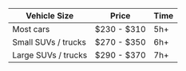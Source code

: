
| Vehicle Size        | Price           | Time |
|---------------------|-----------------|------|
| Most cars           | $230 - $310 | 5h+  |
| Small SUVs / trucks | $270 - $350 | 6h+  |
| Large SUVs / trucks | $290 - $370 | 7h+  |